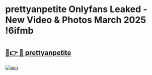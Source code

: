 # prettyanpetite Onlyfans Leaked - New Video & Photos March 2025 !6ifmb

# <h2><a href="https://fmrcg2.iuczelnia.edu.pl?title=prettyanpetite&ref=6ifmb">🔗👉 🔴 prettyanpetite</a></h2>

[![acn](https://github.com/user-attachments/assets/0f9c940e-d8b0-45ae-aac7-cd30a18b3e1c)](https://fmrcg2.iuczelnia.edu.pl?title=prettyanpetite&ref=6ifmb)


